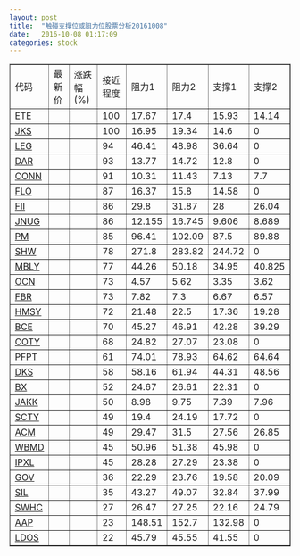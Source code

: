 ```yaml
---
layout: post
title:  "触碰支撑位或阻力位股票分析20161008"
date:   2016-10-08 01:17:09
categories: stock
---
```

<script type="text/javascript">
var stockList = []
stockList.push('gb_ete');
stockList.push('gb_jks');
stockList.push('gb_leg');
stockList.push('gb_dar');
stockList.push('gb_conn');
stockList.push('gb_flo');
stockList.push('gb_fii');
stockList.push('gb_jnug');
stockList.push('gb_pm');
stockList.push('gb_shw');
stockList.push('gb_mbly');
stockList.push('gb_ocn');
stockList.push('gb_fbr');
stockList.push('gb_hmsy');
stockList.push('gb_bce');
stockList.push('gb_coty');
stockList.push('gb_pfpt');
stockList.push('gb_dks');
stockList.push('gb_bx');
stockList.push('gb_jakk');
stockList.push('gb_scty');
stockList.push('gb_acm');
stockList.push('gb_wbmd');
stockList.push('gb_ipxl');
stockList.push('gb_gov');
stockList.push('gb_sil');
stockList.push('gb_swhc');
stockList.push('gb_aap');
stockList.push('gb_ldos');
</script>
<table border="1">
 <tr>
 <td>代码</td>
 <td>最新价</td>
 <td>涨跌幅(%)</td>
 <td>接近程度</td>
 <td>阻力1</td>
 <td>阻力2</td>
 <td>支撑1</td>
 <td>支撑2</td>
</tr>
  <tr id="ete" class="green">
  <td><a href="http://stock.finance.sina.com.cn/usstock/quotes/ETE.html" target="_blank">ETE</a></td><td></td><td></td><td>100</td><td>17.67</td><td>17.4</td><td>15.93</td><td>14.14</td></tr>
  <tr id="jks" class="red">
  <td><a href="http://stock.finance.sina.com.cn/usstock/quotes/JKS.html" target="_blank">JKS</a></td><td></td><td></td><td>100</td><td>16.95</td><td>19.34</td><td>14.6</td><td>0</td></tr>
  <tr id="leg" class="red">
  <td><a href="http://stock.finance.sina.com.cn/usstock/quotes/LEG.html" target="_blank">LEG</a></td><td></td><td></td><td>94</td><td>46.41</td><td>48.98</td><td>36.64</td><td>0</td></tr>
  <tr id="dar" class="red">
  <td><a href="http://stock.finance.sina.com.cn/usstock/quotes/DAR.html" target="_blank">DAR</a></td><td></td><td></td><td>93</td><td>13.77</td><td>14.72</td><td>12.8</td><td>0</td></tr>
  <tr id="conn" class="red">
  <td><a href="http://stock.finance.sina.com.cn/usstock/quotes/CONN.html" target="_blank">CONN</a></td><td></td><td></td><td>91</td><td>10.31</td><td>11.43</td><td>7.13</td><td>7.7</td></tr>
  <tr id="flo" class="green">
  <td><a href="http://stock.finance.sina.com.cn/usstock/quotes/FLO.html" target="_blank">FLO</a></td><td></td><td></td><td>87</td><td>16.37</td><td>15.8</td><td>14.58</td><td>0</td></tr>
  <tr id="fii" class="green">
  <td><a href="http://stock.finance.sina.com.cn/usstock/quotes/FII.html" target="_blank">FII</a></td><td></td><td></td><td>86</td><td>29.8</td><td>31.87</td><td>28</td><td>26.04</td></tr>
  <tr id="jnug" class="green">
  <td><a href="http://stock.finance.sina.com.cn/usstock/quotes/JNUG.html" target="_blank">JNUG</a></td><td></td><td></td><td>86</td><td>12.155</td><td>16.745</td><td>9.606</td><td>8.689</td></tr>
  <tr id="pm" class="red">
  <td><a href="http://stock.finance.sina.com.cn/usstock/quotes/PM.html" target="_blank">PM</a></td><td></td><td></td><td>85</td><td>96.41</td><td>102.09</td><td>87.5</td><td>89.88</td></tr>
  <tr id="shw" class="red">
  <td><a href="http://stock.finance.sina.com.cn/usstock/quotes/SHW.html" target="_blank">SHW</a></td><td></td><td></td><td>78</td><td>271.8</td><td>283.82</td><td>244.72</td><td>0</td></tr>
  <tr id="mbly" class="green">
  <td><a href="http://stock.finance.sina.com.cn/usstock/quotes/MBLY.html" target="_blank">MBLY</a></td><td></td><td></td><td>77</td><td>44.26</td><td>50.18</td><td>34.95</td><td>40.825</td></tr>
  <tr id="ocn" class="green">
  <td><a href="http://stock.finance.sina.com.cn/usstock/quotes/OCN.html" target="_blank">OCN</a></td><td></td><td></td><td>73</td><td>4.57</td><td>5.62</td><td>3.35</td><td>3.62</td></tr>
  <tr id="fbr" class="red">
  <td><a href="http://stock.finance.sina.com.cn/usstock/quotes/FBR.html" target="_blank">FBR</a></td><td></td><td></td><td>73</td><td>7.82</td><td>7.3</td><td>6.67</td><td>6.57</td></tr>
  <tr id="hmsy" class="red">
  <td><a href="http://stock.finance.sina.com.cn/usstock/quotes/HMSY.html" target="_blank">HMSY</a></td><td></td><td></td><td>72</td><td>21.48</td><td>22.5</td><td>17.36</td><td>19.28</td></tr>
  <tr id="bce" class="red">
  <td><a href="http://stock.finance.sina.com.cn/usstock/quotes/BCE.html" target="_blank">BCE</a></td><td></td><td></td><td>70</td><td>45.27</td><td>46.91</td><td>42.28</td><td>39.29</td></tr>
  <tr id="coty" class="red">
  <td><a href="http://stock.finance.sina.com.cn/usstock/quotes/COTY.html" target="_blank">COTY</a></td><td></td><td></td><td>68</td><td>24.82</td><td>27.07</td><td>23.08</td><td>0</td></tr>
  <tr id="pfpt" class="red">
  <td><a href="http://stock.finance.sina.com.cn/usstock/quotes/PFPT.html" target="_blank">PFPT</a></td><td></td><td></td><td>61</td><td>74.01</td><td>78.93</td><td>64.62</td><td>64.64</td></tr>
  <tr id="dks" class="red">
  <td><a href="http://stock.finance.sina.com.cn/usstock/quotes/DKS.html" target="_blank">DKS</a></td><td></td><td></td><td>58</td><td>58.16</td><td>61.94</td><td>44.31</td><td>48.56</td></tr>
  <tr id="bx" class="green">
  <td><a href="http://stock.finance.sina.com.cn/usstock/quotes/BX.html" target="_blank">BX</a></td><td></td><td></td><td>52</td><td>24.67</td><td>26.61</td><td>22.31</td><td>0</td></tr>
  <tr id="jakk" class="green">
  <td><a href="http://stock.finance.sina.com.cn/usstock/quotes/JAKK.html" target="_blank">JAKK</a></td><td></td><td></td><td>50</td><td>8.98</td><td>9.75</td><td>7.39</td><td>7.96</td></tr>
  <tr id="scty" class="red">
  <td><a href="http://stock.finance.sina.com.cn/usstock/quotes/SCTY.html" target="_blank">SCTY</a></td><td></td><td></td><td>49</td><td>19.4</td><td>24.19</td><td>17.72</td><td>0</td></tr>
  <tr id="acm" class="red">
  <td><a href="http://stock.finance.sina.com.cn/usstock/quotes/ACM.html" target="_blank">ACM</a></td><td></td><td></td><td>49</td><td>29.47</td><td>31.5</td><td>27.56</td><td>26.85</td></tr>
  <tr id="wbmd" class="red">
  <td><a href="http://stock.finance.sina.com.cn/usstock/quotes/WBMD.html" target="_blank">WBMD</a></td><td></td><td></td><td>45</td><td>50.96</td><td>51.38</td><td>45.98</td><td>0</td></tr>
  <tr id="ipxl" class="green">
  <td><a href="http://stock.finance.sina.com.cn/usstock/quotes/IPXL.html" target="_blank">IPXL</a></td><td></td><td></td><td>45</td><td>28.28</td><td>27.29</td><td>23.38</td><td>0</td></tr>
  <tr id="gov" class="green">
  <td><a href="http://stock.finance.sina.com.cn/usstock/quotes/GOV.html" target="_blank">GOV</a></td><td></td><td></td><td>36</td><td>22.29</td><td>23.76</td><td>19.58</td><td>20.09</td></tr>
  <tr id="sil" class="green">
  <td><a href="http://stock.finance.sina.com.cn/usstock/quotes/SIL.html" target="_blank">SIL</a></td><td></td><td></td><td>35</td><td>43.27</td><td>49.07</td><td>32.84</td><td>37.99</td></tr>
  <tr id="swhc" class="green">
  <td><a href="http://stock.finance.sina.com.cn/usstock/quotes/SWHC.html" target="_blank">SWHC</a></td><td></td><td></td><td>27</td><td>26.47</td><td>27.25</td><td>22.16</td><td>24.79</td></tr>
  <tr id="aap" class="red">
  <td><a href="http://stock.finance.sina.com.cn/usstock/quotes/AAP.html" target="_blank">AAP</a></td><td></td><td></td><td>23</td><td>148.51</td><td>152.7</td><td>132.98</td><td>0</td></tr>
  <tr id="ldos" class="green">
  <td><a href="http://stock.finance.sina.com.cn/usstock/quotes/LDOS.html" target="_blank">LDOS</a></td><td></td><td></td><td>22</td><td>45.79</td><td>45.55</td><td>41.55</td><td>0</td></tr>
</table>
